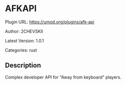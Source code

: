 # AFKAPI

Plugin URL: https://umod.org/plugins/afk-api

Author: 2CHEVSKII

Latest Version: 1.0.1

Categories: rust

## Description

Complex developer API for "Away from keyboard" players.
